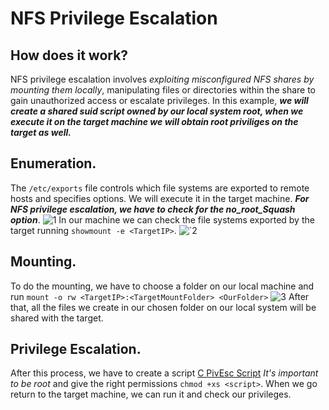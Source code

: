 # NFS Privilege Escalation
## How does it work?
NFS privilege escalation involves _exploiting misconfigured NFS shares by mounting them locally_, manipulating files or directories within the share to gain unauthorized access or escalate privileges.
In this example, ***we will create a shared suid script owned by our local system root, when we execute it on the target machine we will obtain root priviliges on the target as well.***

## Enumeration.
The `/etc/exports` file controls which file systems are exported to remote hosts and specifies options. We will execute it in the target machine. ***For NFS privilege escalation, we have to check for the no_root_Squash option***.
![1](https://github.com/alejandro-pentest/Privilege-Escalation-Cheat-sheet/assets/161533623/c2c53348-0fd8-41a1-a8ad-479f14e3123b)
In our machine we can check the file systems exported by the target running `showmount -e <TargetIP>`.
![`2](https://github.com/alejandro-pentest/Privilege-Escalation-Cheat-sheet/assets/161533623/585db69d-4045-4620-ae4d-c40c247543b2)

## Mounting.
To do the mounting, we have to choose a folder on our local machine and run `mount -o rw <TargetIP>:<TargetMountFolder> <OurFolder>`
![3](https://github.com/alejandro-pentest/Privilege-Escalation-Cheat-sheet/assets/161533623/04064d0f-fa94-4438-9f51-dacdd6d8165e)
After that, all the files we create in our chosen folder on our local system will be shared with the target.

## Privilege Escalation.
After this process, we have to create a script [C PivEsc Script](https://github.com/alejandro-pentest/Fundamentals/blob/main/Privilege%20Escalation%20Code.md) _It's important to be root_ and give the right permissions `chmod +xs <script>`. When we go return to the target machine, we can run it and check our privileges.
